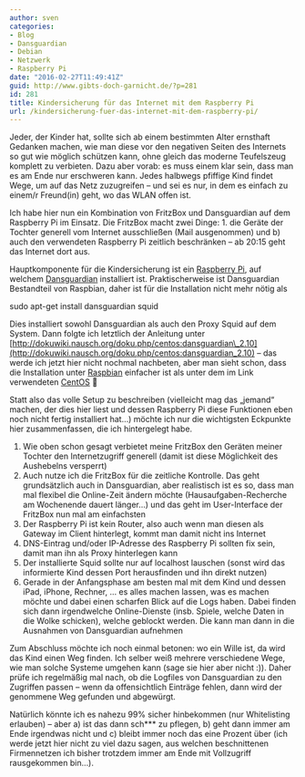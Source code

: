 ```yaml
---
author: sven
categories:
- Blog
- Dansguardian
- Debian
- Netzwerk
- Raspberry Pi
date: "2016-02-27T11:49:41Z"
guid: http://www.gibts-doch-garnicht.de/?p=281
id: 281
title: Kindersicherung für das Internet mit dem Raspberry Pi
url: /kindersicherung-fuer-das-internet-mit-dem-raspberry-pi/
---
```


Jeder, der Kinder hat, sollte sich ab einem bestimmten Alter ernsthaft Gedanken machen, wie man diese vor den negativen Seiten des Internets so gut wie möglich schützen kann, ohne gleich das moderne Teufelszeug komplett zu verbieten. Dazu aber vorab: es muss einem klar sein, dass man es am Ende nur erschweren kann. Jedes halbwegs pfiffige Kind findet Wege, um auf das Netz zuzugreifen – und sei es nur, in dem es einfach zu einem/r Freund(in) geht, wo das WLAN offen ist.

Ich habe hier nun ein Kombination von FritzBox und Dansguardian auf dem Raspberry Pi im Einsatz. Die FritzBox macht zwei Dinge: 1. die Geräte der Tochter generell vom Internet ausschließen (Mail ausgenommen) und b) auch den verwendeten Raspberry Pi zeitlich beschränken – ab 20:15 geht das Internet dort aus.

Hauptkomponente für die Kindersicherung ist ein [Raspberry Pi](https://www.raspberrypi.org), auf welchem [Dansguardian](http://dansguardian.org) installiert ist. Praktischerweise ist Dansguardian Bestandteil von Raspbian, daher ist für die Installation nicht mehr nötig als

sudo apt-get install dansguardian squid

Dies installiert sowohl Dansguardian als auch den Proxy Squid auf dem System. Dann folgte ich letztlich der Anleitung unter [http://dokuwiki.nausch.org/doku.php/centos:dansguardian\_2.10](http://dokuwiki.nausch.org/doku.php/centos:dansguardian_2.10) – das werde ich jetzt hier nicht nochmal nachbeten, aber man sieht schon, dass die Installation unter [Raspbian](https://www.raspbian.org) einfacher ist als unter dem im Link verwendeten [CentOS](https://www.centos.org) 🙂

Statt also das volle Setup zu beschreiben (vielleicht mag das „jemand“ machen, der dies hier liest und dessen Raspberry Pi diese Funktionen eben noch nicht fertig installiert hat…) möchte ich nur die wichtigsten Eckpunkte hier zusammenfassen, die ich hintergelegt habe.

1. Wie oben schon gesagt verbietet meine FritzBox den Geräten meiner Tochter den Internetzugriff generell (damit ist diese Möglichkeit des Aushebelns versperrt)
2. Auch nutze ich die FritzBox für die zeitliche Kontrolle. Das geht grundsätzlich auch in Dansguardian, aber realistisch ist es so, dass man mal flexibel die Online-Zeit ändern möchte (Hausaufgaben-Recherche am Wochenende dauert länger…) und das geht im User-Interface der FritzBox nun mal am einfachsten
3. Der Raspberry Pi ist kein Router, also auch wenn man diesen als Gateway im Client hinterlegt, kommt man damit nicht ins Internet
4. DNS-Eintrag und/oder IP-Adresse des Raspberry Pi sollten fix sein, damit man ihn als Proxy hinterlegen kann
5. Der installierte Squid sollte nur auf localhost lauschen (sonst wird das informierte Kind dessen Port herausfinden und ihn direkt nutzen)
6. Gerade in der Anfangsphase am besten mal mit dem Kind und dessen iPad, iPhone, Rechner, … es alles machen lassen, was es machen möchte und dabei einen scharfen Blick auf die Logs haben. Dabei finden sich dann irgendwelche Online-Dienste (insb. Spiele, welche Daten in die Wolke schicken), welche geblockt werden. Die kann man dann in die Ausnahmen von Dansguardian aufnehmen

Zum Abschluss möchte ich noch einmal betonen: wo ein Wille ist, da wird das Kind einen Weg finden. Ich selber weiß mehrere verschiedene Wege, wie man solche Systeme umgehen kann (sage sie hier aber nicht :)). Daher prüfe ich regelmäßig mal nach, ob die Logfiles von Dansguardian zu den Zugriffen passen – wenn da offensichtlich Einträge fehlen, dann wird der genommene Weg gefunden und abgewürgt.

Natürlich könnte ich es nahezu 99% sicher hinbekommen (nur Whitelisting erlauben) – aber a) ist das dann sch\*\*\* zu pflegen, b) geht dann immer am Ende irgendwas nicht und c) bleibt immer noch das eine Prozent über (ich werde jetzt hier nicht zu viel dazu sagen, aus welchen beschnittenen Firmennetzen ich bisher trotzdem immer am Ende mit Vollzugriff rausgekommen bin…).